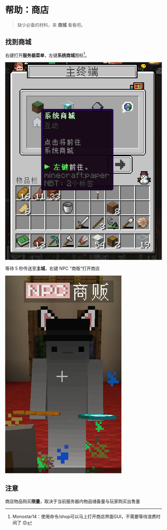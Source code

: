 # 帮助：商店
> 缺少必备的材料，来 **商城** 看看吧。

## 找到商城
右键打开**服务器菜单**，左键**系统商城**图标[^1]。

[^1]:Monostar14：使用命令/shop可以马上打开商店界面GUI，不需要等待浪费时间了 😊

![系统商城](_images/菜单（系统商城）.png)

等待 5 秒传送至**主城**，右键 NPC “商贩“打开商店

![商贩](_images/NPC商贩.png)

## 注意
 商店物品购买**限量**，取决于当前服务器内物品储备量与玩家购买出售量


 





